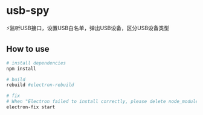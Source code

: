 # usb-spy

⚡监听USB接口，设置USB白名单，弹出USB设备，区分USB设备类型

## How to use

```bash
# install dependencies
npm install

# build
rebuild #electron-rebuild

# fix
# When "Electron failed to install correctly, please delete node_modules/electron and try installing again" error occurs 
electron-fix start
```
